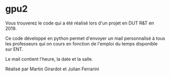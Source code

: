 # gpu2

Vous trouverez le code qui a été réalisé lors d'un projet en DUT R&T en 2019.

Ce code développé en python permet d'envoyer un mail personnalisé à tous les 
professeurs qui on cours en fonction de l'emploi du temps disponible sur ENT.

Le mail contient l'heure, la date et la salle.

Réalisé par Martin Girardot et Julian Ferrarini

